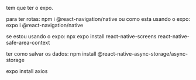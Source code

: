 tem que ter o expo.

para ter rotas: npm i @react-navigation/native ou como esta usando  o expo: expo i @react-navigation/native

se estou usando o expo: npx expo install react-native-screens react-native-safe-area-context

ter como salvar os dados: npm install @react-native-async-storage/async-storage

expo install axios 